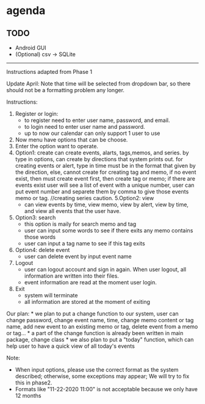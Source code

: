 # agenda
## TODO
* Android GUI
* (Optional) csv -> SQLite
----
Instructions adapted from Phase 1 

Update April: Note that time will be selected from dropdown bar, so there should not be a formatting problem any longer.

Instructions:
1. Register or login:
    * to register need to enter user name, password, and email.
    * to login need to enter user name and password.
    * up to now our calendar can only support 1 user to use
2. Now menu have options that can be choose.
3. Enter the option want to operate.
4. Option1: create
    can create events, alarts, tags,memos, and series.
    by type in options, can create by directions that system prints out.
    for creating events or alert,  type in time must be in the format that given by the direction, else, cannot create
    for creating tag and memo, if no event exist, then must create event first, then create tag or memo; if there are
    events exist user will see a list of event with a unique number, user can put event number and separete them by
    comma to  give those events memo or tag.
    //creating series caution.
5.Option2: view
    * can view events by time, view memo, view by alert, view by time, and view all events that the user have.
6. Option3: search
    * this option is maily for search memo and tag
    * user can input some words to see if there exits any memo contains those words
    * user can input a tag name to see if this tag exits
7. Option4: delete event
    * user can delete event by input event name
8. Logout
    *  user can logout account and sign in again. When user logout, all information are written into their files.
    *  event information are read at the moment user login.
9. Exit
    * system will terminate
    * all information are stored at the moment of exiting

Our plan:
    * we plan to put a change function to our system, user can change password,
        change event name, time, change memo content or tag name, add new event to an existing memo or tag,
        delete event from a memo or tag...
    * a part of the change function is already been written in main package, change class
    * we also plan to put a "today" function, which can help user to have a
        quick view of all today's events

Note:
* When input options, please use the correct format as the system described; otherwise, some exceptions may appear;
  We will try to fix this in phase2.
* Formats like "11-22-2020 11:00" is not acceptable because we only have 12 months
